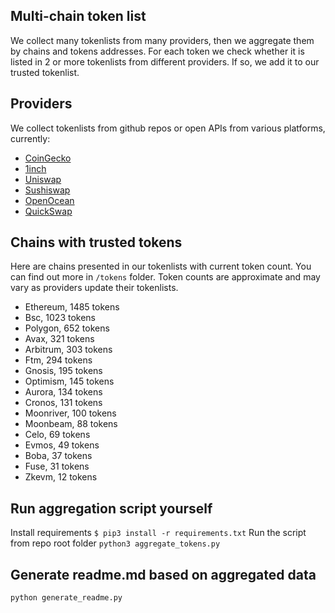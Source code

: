 
## Multi-chain token list 
We collect many tokenlists from many providers, then we aggregate them by chains and tokens addresses. 
For each token we check whether it is listed in 2 or more tokenlists from different providers. If so, 
we add it to our trusted tokenlist.

## Providers
We collect tokenlists from github repos or open APIs from various platforms, currently:
- [CoinGecko](https://www.coingecko.com/)
- [1inch](https://app.1inch.io/)
- [Uniswap](https://uniswap.org/)
- [Sushiswap](https://www.sushi.com/)
- [OpenOcean](https://openocean.finance/)
- [QuickSwap](https://quickswap.exchange/#/swap)

## Chains with trusted tokens
Here are chains presented in our tokenlists with current token count. You can find out more in `/tokens` folder.
Token counts are approximate and may vary as providers update their tokenlists.
- Ethereum, 1485 tokens
- Bsc, 1023 tokens
- Polygon, 652 tokens
- Avax, 321 tokens
- Arbitrum, 303 tokens
- Ftm, 294 tokens
- Gnosis, 195 tokens
- Optimism, 145 tokens
- Aurora, 134 tokens
- Cronos, 131 tokens
- Moonriver, 100 tokens
- Moonbeam, 88 tokens
- Celo, 69 tokens
- Evmos, 49 tokens
- Boba, 37 tokens
- Fuse, 31 tokens
- Zkevm, 12 tokens

## Run aggregation script yourself
Install requirements
```$ pip3 install -r requirements.txt```
Run the script from repo root folder
```python3 aggregate_tokens.py```
## Generate readme.md based on aggregated data
```bash
python generate_readme.py
```
